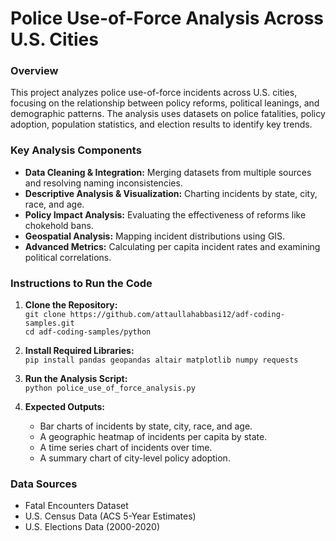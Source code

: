 # Police Use-of-Force Analysis Across U.S. Cities

### Overview
This project analyzes police use-of-force incidents across U.S. cities, focusing on the relationship between policy reforms, political leanings, and demographic patterns. The analysis uses datasets on police fatalities, policy adoption, population statistics, and election results to identify key trends.

### Key Analysis Components
- **Data Cleaning & Integration:** Merging datasets from multiple sources and resolving naming inconsistencies.
- **Descriptive Analysis & Visualization:** Charting incidents by state, city, race, and age.
- **Policy Impact Analysis:** Evaluating the effectiveness of reforms like chokehold bans.
- **Geospatial Analysis:** Mapping incident distributions using GIS.
- **Advanced Metrics:** Calculating per capita incident rates and examining political correlations.

### Instructions to Run the Code

1. **Clone the Repository:**  
   `git clone https://github.com/attaullahabbasi12/adf-coding-samples.git`  
   `cd adf-coding-samples/python`

2. **Install Required Libraries:**  
   `pip install pandas geopandas altair matplotlib numpy requests`

3. **Run the Analysis Script:**  
   `python police_use_of_force_analysis.py`

4. **Expected Outputs:**  
    - Bar charts of incidents by state, city, race, and age.  
    - A geographic heatmap of incidents per capita by state.  
    - A time series chart of incidents over time.  
    - A summary chart of city-level policy adoption.

### Data Sources
- Fatal Encounters Dataset  
- U.S. Census Data (ACS 5-Year Estimates)  
- U.S. Elections Data (2000-2020)
